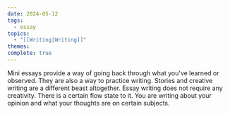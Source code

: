 ```yaml
---
date: 2024-05-12
tags:
  - essay
topics:
  - "[[Writing|Writing]]"
themes: 
complete: true
---
```

Mini essays provide a way of going back through what you've learned or observed. They are also a way to practice writing. Stories and creative writing are a different beast altogether. Essay writing does not require any creativity. There is a certain flow state to it. You are writing about your opinion and what your thoughts are on certain subjects. 